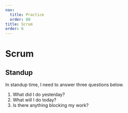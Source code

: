 ```yaml
---
nav:
  title: Practice
  order: 80
title: Scrum
order: 6
---
```


# Scrum

## Standup

In standup time, I need to answer three questions below.

1. What did I do yesterday?
2. What will I do today?
3. Is there anything blocking my work?